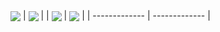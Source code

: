  <a href="https://github.com/mahpud896/L-Block-Rule"><img align="center" src="https://github-readme-stats.vercel.app/api/pin/?username=mahpud896&repo=L-Block-Rule&theme=dark&hide_border=true" /></a> | <a href="https://github.com/mahpud896/Mantap"><img align="center" src="https://github-readme-stats.vercel.app/api/pin/?username=mahpud896&repo=Mantap&theme=blue&hide_border=true" /></a> |
| <a href="https://github.com/mahpud896/XRAY-MANTAP"><img align="center" src="https://github-readme-stats.vercel.app/api/pin/?username=mahpud896&repo=XRAY-MANTAP&theme=dark&hide_border=true" /></a> | <a href="https://github.com/mahpud896/Mantap"><img align="center" src="https://github-readme-stats.vercel.app/api/pin/?username=mahpud896&repo=Mantap&theme=blue&hide_border=true" /></a> |
| ------------- | ------------- |
